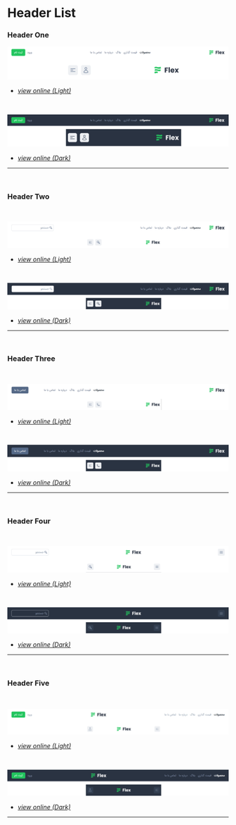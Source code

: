 # Header List

### Header One
![Header One Light Theme](../../assets/images/header-one.png)

- *[view online (Light)](https://peymanath.github.io/flex-ui/components/navigations/header-one.html)*
  
<br>

![Header One Dark Theme](../../assets/images/header-one-dark.png)

- *[view online (Dark)](https://peymanath.github.io/flex-ui/components/navigations/header-one-dark.html)*
---- 

<br>

### Header Two

<br>

![Header Two Light Theme](../../assets/images/header-two.png)

- *[view online (Light)](https://peymanath.github.io/flex-ui/components/navigations/header-two.html)*
  
<br>

![Header Two Dark Theme](../../assets/images/header-two-dark.png)

- *[view online (Dark)](https://peymanath.github.io/flex-ui/components/navigations/header-two-dark.html)*
---- 

<br>

### Header Three

<br>

![Header Three Light Theme](../../assets/images/header-three.png)

- *[view online (Light)](https://peymanath.github.io/flex-ui/components/navigations/header-three.html)*
  
<br>

![Header Three Dark Theme](../../assets/images/header-three-dark.png)

- *[view online (Dark)](https://peymanath.github.io/flex-ui/components/navigations/header-three-dark.html)*
---- 

<br>

### Header Four

<br>

![Header Four Light Theme](../../assets/images/header-four.png)

- *[view online (Light)](https://peymanath.github.io/flex-ui/components/navigations/header-four.html)*
  
<br>

![Header Four Dark Theme](../../assets/images/header-four-dark.png)

- *[view online (Dark)](https://peymanath.github.io/flex-ui/components/navigations/header-four-dark.html)*
---- 

<br>

### Header Five

<br>

![Header Five Light Theme](../../assets/images/header-five.png)

- *[view online (Light)](https://peymanath.github.io/flex-ui/components/navigations/header-five.html)*
  
<br>

![Header Five Dark Theme](../../assets/images/header-five-dark.png)

- *[view online (Dark)](https://peymanath.github.io/flex-ui/components/navigations/header-five-dark.html)*
---- 
